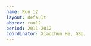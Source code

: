 ```yaml
---
name: Run 12
layout: default
abbrev: run12
period: 2011-2012
coordinator: Xiaochun He, GSU.
---
```


